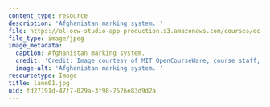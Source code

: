 ```yaml
---
content_type: resource
description: 'Afghanistan marking system. '
file: https://ol-ocw-studio-app-production.s3.amazonaws.com/courses/ec-s06-design-for-demining-spring-2007/fd27191d47f7029a3f987526e83d9d2a_lane01.jpg
file_type: image/jpeg
image_metadata:
  caption: Afghanistan marking system.
  credit: 'Credit: Image courtesy of MIT OpenCourseWare, course staff, and students.'
  image-alt: 'Afghanistan marking system. '
resourcetype: Image
title: lane01.jpg
uid: fd27191d-47f7-029a-3f98-7526e83d9d2a
---
```

